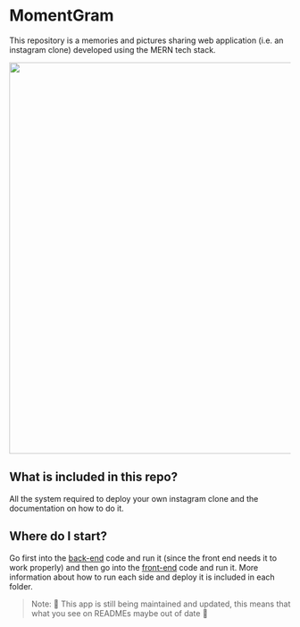 # MomentGram

This repository is a memories and pictures sharing web application (i.e. an instagram clone) developed using the MERN tech stack.

<img src="AmbroBook.gif" width="700px">

## What is included in this repo?

All the system required to deploy your own instagram clone and the documentation on how to do it.

## Where do I start?

Go first into the [back-end](https://github.com/FedericoBonel/momentgram/tree/master/server) code and run it (since the front end needs it to work properly) and then go into the [front-end](https://github.com/FedericoBonel/momentgram/tree/master/client) code and run it.
More information about how to run each side and deploy it is included in each folder.

> Note: 👷 This app is still being maintained and updated, this means that what you see on READMEs maybe out of date 👷
